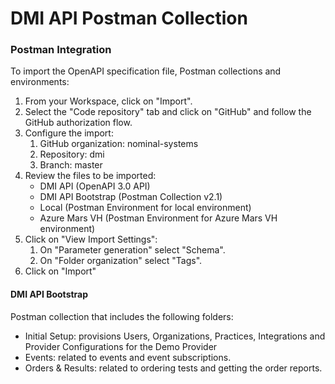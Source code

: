 # DMI API Postman Collection

### Postman Integration
To import the OpenAPI specification file, Postman collections and environments:
1. From your Workspace, click on "Import".
2. Select the "Code repository" tab and click on "GitHub" and follow the GitHub authorization flow.
3. Configure the import:
    1. GitHub organization: nominal-systems
    2. Repository: dmi
    3. Branch: master
4. Review the files to be imported:
    - DMI API (OpenAPI 3.0 API)
    - DMI API Bootstrap (Postman Collection v2.1)
    - Local (Postman Environment for local environment)
    - Azure Mars VH (Postman Environment for Azure Mars VH environment)
5. Click on "View Import Settings":
    1. On "Parameter generation" select "Schema".
    2. On "Folder organization" select "Tags".
6. Click on "Import"

#### DMI API Bootstrap
Postman collection that includes the following folders:
- Initial Setup: provisions Users, Organizations, Practices, Integrations and Provider Configurations for the Demo Provider
- Events: related to events and event subscriptions.
- Orders & Results: related to ordering tests and getting the order reports.
